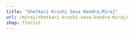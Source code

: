 ```yaml
---
title: "Shetkari Krushi Seva Kendra,Miraj"
url: /miraj/shetkari-krushi-seva-kendra-miraj/
shop: florist
---
```

